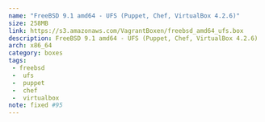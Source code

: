 ```yaml
---
name: "FreeBSD 9.1 amd64 - UFS (Puppet, Chef, VirtualBox 4.2.6)"
size: 258MB
link: https://s3.amazonaws.com/VagrantBoxen/freebsd_amd64_ufs.box
description: FreeBSD 9.1 amd64 - UFS (Puppet, Chef, VirtualBox 4.2.6)
arch: x86_64
category: boxes
tags:
 - freebsd
 -  ufs
 -  puppet
 -  chef
 -  virtualbox
note: fixed #95
---
```

